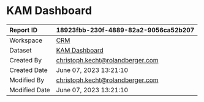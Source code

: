 



# KAM Dashboard

|Report ID|18923fbb-230f-4889-82a2-9056ca52b207|
| :--- | :--- |
|Workspace|[CRM](../Workspaces/CRM.md)|
|Dataset|[KAM Dashboard](../Datasets/KAM-Dashboard.md)|
|Created By|christoph.kecht@rolandberger.com|
|Created Date|June 07, 2023 13:21:10|
|Modified By|christoph.kecht@rolandberger.com|
|Modified Date|June 07, 2023 13:21:10|
